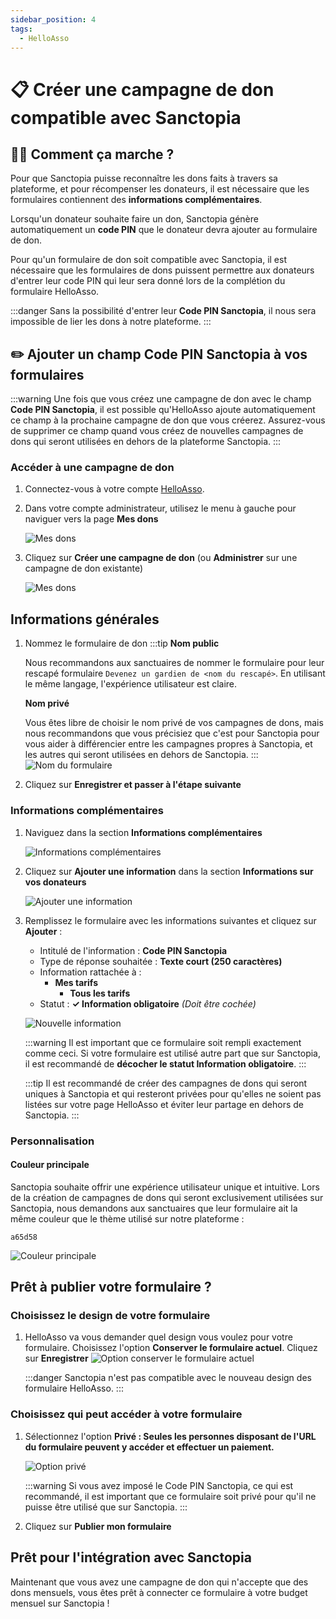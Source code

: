 ```yaml
---
sidebar_position: 4
tags:
  - HelloAsso
---
```


# 📋 Créer une campagne de don compatible avec Sanctopia

## 🧑‍🏫 Comment ça marche ?

Pour que Sanctopia puisse reconnaître les dons faits à travers sa plateforme, et pour récompenser les donateurs, il est nécessaire que les formulaires contiennent des **informations complémentaires**.

Lorsqu'un donateur souhaite faire un don, Sanctopia génère automatiquement un **code PIN** que le donateur devra ajouter au formulaire de don.

Pour qu'un formulaire de don soit compatible avec Sanctopia, il est nécessaire que les formulaires de dons puissent permettre aux donateurs d'entrer leur code PIN qui leur sera donné lors de la complétion du formulaire HelloAsso.

:::danger
Sans la possibilité d'entrer leur **Code PIN Sanctopia**, il nous sera impossible de lier les dons à notre plateforme.
:::

## ✏️ Ajouter un champ **Code PIN Sanctopia** à vos formulaires

:::warning
Une fois que vous créez une campagne de don avec le champ **Code PIN Sanctopia**, il est possible qu'HelloAsso ajoute automatiquement ce champ à la prochaine campagne de don que vous créerez. Assurez-vous de supprimer ce champ quand vous créez de nouvelles campagnes de dons qui seront utilisées en dehors de la plateforme Sanctopia.
:::

### Accéder à une campagne de don

1. Connectez-vous à votre compte [HelloAsso](https://auth.helloasso.com/connexion?redirect=https://www.helloasso.com/utilisateur/redirection-backoffice&back=https://www.helloasso.com/).

1. Dans votre compte administrateur, utilisez le menu à gauche pour naviguer vers la page **Mes dons**

   ![Mes dons](./img/HelloAsso-Mes-dons.png)

1. Cliquez sur **Créer une campagne de don** (ou **Administrer** sur une campagne de don existante)

   ![Mes dons](./img/HelloAsso-Mes-dons2.png)

## Informations générales

1. Nommez le formulaire de don
   :::tip
   **Nom public**

   Nous recommandons aux sanctuaires de nommer le formulaire pour leur rescapé formulaire `Devenez un gardien de <nom du rescapé>`. En utilisant le même langage, l'expérience utilisateur est claire.

   **Nom privé**

   Vous êtes libre de choisir le nom privé de vos campagnes de dons, mais nous recommandons que vous précisiez que c'est pour Sanctopia pour vous aider à différencier entre les campagnes propres à Sanctopia, et les autres qui seront utilisées en dehors de Sanctopia.
   :::
   ![Nom du formulaire](./img/HelloAsso-Nom-du-formulaire.png)

1. Cliquez sur **Enregistrer et passer à l'étape suivante**

### Informations complémentaires

1. Naviguez dans la section **Informations complémentaires**

   ![Informations complémentaires](./img/HelloAsso-Informations-complementaires.png)

1. Cliquez sur **Ajouter une information** dans la section **Informations sur vos donateurs**

   ![Ajouter une information](./img/HelloAsso-Ajouter-une-information.png)

1. Remplissez le formulaire avec les informations suivantes et cliquez sur **Ajouter** :

   - Intitulé de l'information : **Code PIN Sanctopia**
   - Type de réponse souhaitée : **Texte court (250 caractères)**
   - Information rattachée à :
     - **Mes tarifs**
       - **Tous les tarifs**
   - Statut : **✓ Information obligatoire** _(Doit être cochée)_

   ![Nouvelle information](./img/HelloAsso-Nouvelle-information.png)

   :::warning
   Il est important que ce formulaire soit rempli exactement comme ceci. Si votre formulaire est utilisé autre part que sur Sanctopia, il est recommandé de **décocher le statut Information obligatoire**.
   :::

   :::tip
   Il est recommandé de créer des campagnes de dons qui seront uniques à Sanctopia et qui resteront privées pour qu'elles ne soient pas listées sur votre page HelloAsso et éviter leur partage en dehors de Sanctopia.
   :::

### Personnalisation

#### Couleur principale

Sanctopia souhaite offrir une expérience utilisateur unique et intuitive. Lors de la création de campagnes de dons qui seront exclusivement utilisées sur Sanctopia, nous demandons aux sanctuaires que leur formulaire ait la même couleur que le thème utilisé sur notre plateforme :

```
a65d58
```

![Couleur principale](./img/HelloAsso-Couleur-principale.png)

## Prêt à publier votre formulaire ?

### Choisissez le design de votre formulaire

1. HelloAsso va vous demander quel design vous voulez pour votre formulaire. Choisissez l'option **Conserver le formulaire actuel**. Cliquez sur **Enregistrer**
   ![Option conserver le formulaire actuel](./img/HelloAsso-Pret-a-publier-votre-formulaire-1.png)
   
   :::danger
   Sanctopia n'est pas compatible avec le nouveau design des formulaire HelloAsso.
   :::

### Choisissez qui peut accéder à votre formulaire

1. Sélectionnez l'option **Privé : Seules les personnes disposant de l'URL du formulaire peuvent y accéder et effectuer un paiement.** 

   ![Option privé](./img/HelloAsso-Pret-a-publier-votre-formulaire-2.png)

   :::warning
   Si vous avez imposé le Code PIN Sanctopia, ce qui est recommandé, il est important que ce formulaire soit privé pour qu'il ne puisse être utilisé que sur Sanctopia.
   :::

1. Cliquez sur **Publier mon formulaire**

## Prêt pour l'intégration avec Sanctopia

Maintenant que vous avez une campagne de don qui n'accepte que des dons mensuels, vous êtes prêt à connecter ce formulaire à votre budget mensuel sur Sanctopia !